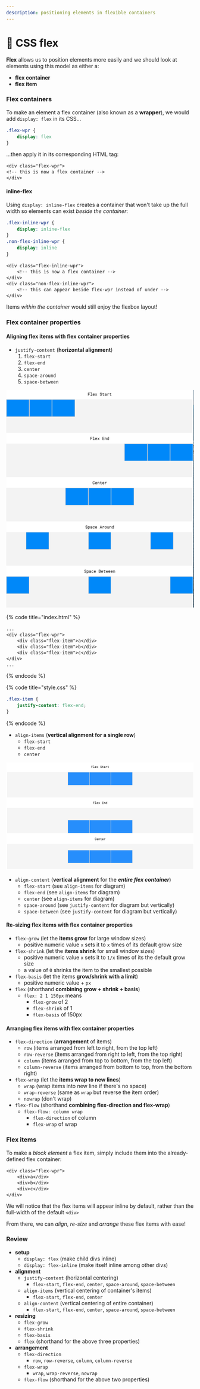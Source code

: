 ```yaml
---
description: positioning elements in flexible containers
---
```


# 💪 CSS flex

**Flex** allows us to position elements more easily and we should look at elements using this model as either a:

* **flex container**
* **flex item**

### Flex containers

To make an element a flex container (also known as a **wrapper**), we would add `display: flex` in its CSS...

```css
.flex-wpr {
    display: flex
}
```

...then apply it in its corresponding HTML tag:

```markup
<div class="flex-wpr">
<!-- this is now a flex container -->
</div>
```

#### inline-flex

Using `display: inline-flex` creates a container that won't take up the full width so elements can exist _beside the container_:

```css
.flex-inline-wpr { 
    display: inline-flex
}
.non-flex-inline-wpr {
    display: inline
}
```

```markup
<div class="flex-inline-wpr">
    <!-- this is now a flex container -->
</div>
<div class="non-flex-inline-wpr">
    <!-- this can appear beside flex-wpr instead of under -->
</div>
```

Items _within the container_ would still enjoy the flexbox layout!

### Flex container properties

#### Aligning flex items with flex container properties

* `justify-content` (**horizontal alignment**)
  1. `flex-start`
  2. `flex-end`
  3. `center`
  4. `space-around`
  5. `space-between`

![](../../../.gitbook/assets/docs-justify-content.png)

{% code title="index.html" %}
```markup
...
<div class="flex-wpr">
    <div class="flex-item">a</div>
    <div class="flex-item">b</div>
    <div class="flex-item">c</div>
</div>
...
```
{% endcode %}

{% code title="style.css" %}
```css
.flex-item {
    justify-content: flex-end;
}
```
{% endcode %}

* `align-items` (**vertical alignment for a single row**)
  * `flex-start`
  * `flex-end`
  * `center`

![](../../../.gitbook/assets/docs-css-align-items.png)

* `align-content` (**vertical alignment** for the _**entire flex container**_)
  * `flex-start` (see `align-items` for diagram)
  * `flex-end` (see `align-items` for diagram)
  * `center` (see `align-items` for diagram)
  * `space-around` (see `justify-content` for diagram but vertically)
  * `space-between` (see `justify-content` for diagram but vertically)

#### Re-sizing flex items with flex container properties

* `flex-grow` (let the **items grow** for large window sizes)
  * positive numeric value `x` sets it to `x` times of its default grow size
* `flex-shrink` (let the **items shrink** for small window sizes)
  * positive numeric value `x` sets it to `1/x` times of its the default grow size
  * a value of `0` shrinks the item to the smallest possible
* `flex-basis` (let the items **grow/shrink with a limit**)
  * positive numeric value + `px`
* `flex` (shorthand **combining grow + shrink + basis**)
  * `flex: 2 1 150px` means
    * `flex-grow` of 2
    * `flex-shrink` of 1
    * `flex-basis` of 150px

#### Arranging flex items with flex container properties

* `flex-direction` (**arrangement** of items)
  * `row` (items arranged from left to right, from the top left)
  * `row-reverse` (items arranged from right to left, from the top right)
  * `column` (items arranged from top to bottom, from the top left)
  * `column-reverse` (items arranged from bottom to top, from the bottom right)
* `flex-wrap` (let the **items wrap to new lines**)
  * `wrap` (wrap items into new line if there's no space)
  * `wrap-reverse` (same as `wrap` but reverse the item order)
  * `nowrap` (don't wrap)
* `flex-flow` (shorthand **combining flex-direction and flex-wrap**)
  * `flex-flow: column wrap`
    * `flex-direction` of column
    * `flex-wrap` of wrap

### Flex items

To make a _block element_ a flex item, simply include them into the already-defined flex container:

```markup
<div class="flex-wpr">
    <div>a</div>
    <div>b</div>
    <div>c</div>
</div>
```

We will notice that the flex items will appear inline by default, rather than the full-width of the default `<div>`

From there, we can _align_, _re-size_ and _arrange_ these flex items with ease!

### Review

* **setup**
  * `display: flex` (make child divs inline)
  * `display: flex-inline` (make itself inline among other divs)
* **alignment**
  * `justify-content` (horizontal centering)
    * `flex-start`, `flex-end`, `center`, `space-around`, `space-between`
  * `align-items` (vertical centering of container's items)
    * `flex-start`, `flex-end`, `center`
  * `align-content` (vertical centering of entire container)
    * `flex-start`, `flex-end`, `center`, `space-around`, `space-between`
* **resizing**
  * `flex-grow`
  * `flex-shrink`
  * `flex-basis`
  * `flex` (shorthand for the above three properties)
* **arrangement**
  * `flex-direction`
    * `row`, `row-reverse`, `column`, `column-reverse`
  * `flex-wrap`
    * `wrap`, `wrap-reverse`, `nowrap`
  * `flex-flow` (shorthand for the above two properties)
